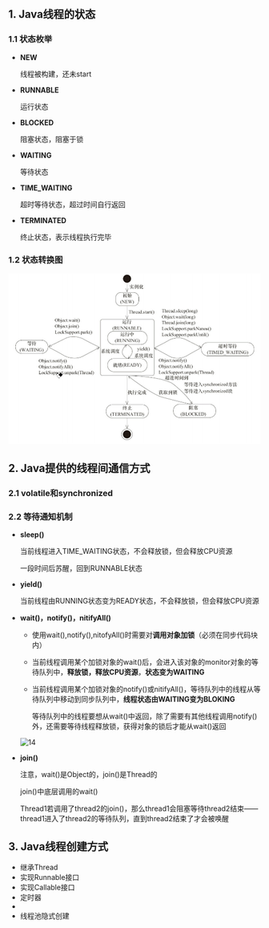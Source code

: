 ## 1. Java线程的状态

### 1.1 状态枚举

* **NEW**
  
  线程被构建，还未start

* **RUNNABLE**
  
  运行状态

* **BLOCKED**
  
  阻塞状态，阻塞于锁

* **WAITING**
  
  等待状态

* **TIME_WAITING**
  
  超时等待状态，超过时间自行返回

* **TERMINATED**
  
  终止状态，表示线程执行完毕

### 1.2 状态转换图

![线程状态转换](p/线程状态转换.png)



## 2. Java提供的线程间通信方式

### 2.1 volatile和synchronized

### 2.2 等待通知机制

* **sleep()**
  
  当前线程进入TIME_WAITING状态，不会释放锁，但会释放CPU资源
  
  一段时间后苏醒，回到RUNNABLE状态

* **yield()**
  
  当前线程由RUNNING状态变为READY状态，不会释放锁，但会释放CPU资源

* **wait()，notify()，nitifyAll()**
  
  * 使用wait(),notify(),nitofyAll()时需要对**调用对象加锁**（必须在同步代码块内）
  
  * 当前线程调用某个加锁对象的wait()后，会进入该对象的monitor对象的等待队列中，**释放锁，释放CPU资源**，**状态变为WAITING**
  
  * 当前线程调用某个加锁对象的notify()或nitifyAll()，等待队列中的线程从等待队列中移动到同步队列中，**线程状态由WAITING变为BLOKING**
    
    等待队列中的线程要想从wait()中返回，除了需要有其他线程调用notify()外，还需要等待线程释放锁，获得对象的锁后才能从wait()返回
  
  ![14](D:\桌面\Hxq-Note\Java\Java并发编程\p\14.png)

* **join()**
  
  注意，wait()是Object的，join()是Thread的
  
  join()中底层调用的wait()
  
  Thread1若调用了thread2的join()，那么thread1会阻塞等待thread2结束——thread1进入了thread2的等待队列，直到thread2结束了才会被唤醒

## 3. Java线程创建方式

* 继承Thread
* 实现Runnable接口
* 实现Callable接口
* 定时器
* 
* 线程池隐式创建